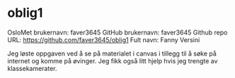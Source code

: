 # oblig1
OsloMet brukernavn: faver3645
GitHub brukernavn: faver3645
Github repo URL: https://github.com/faver3645/oblig1
Fult navn: Fanny Versini

Jeg løste oppgaven ved å se på materialet i canvas i tillegg til å søke på internet og komme på øvinger. Jeg fikk også litt hjelp hvis jeg trengte av klassekamerater.
